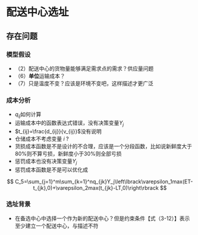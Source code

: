 # 配送中心选址

## 存在问题

### 模型假设

- （2）配送中心的货物量能够满足需求点的需求？供应量问题
- （6）**单位**运输成本？
- （7）只是温度不变？应该是环境不变吧，这样描述才更广泛

### 成本分析

- $q_{ij}$如何计算
- 运输成本中的函数表达式错误，没有决策变量$Y_j$
- $t_{ij}=\frac{d_{ij}}{v_{ij}}$没有说明
- 仓储成本不考虑变量 $i$ ?
- 货损成本函数是不是设计的不合理，应该是一个分段函数，比如说新鲜度大于80%则不算亏损，新鲜度小于30%则全部亏损
- 惩罚成本也没有决策变量$Y_j$
- 惩罚成本函数是不是可以优化成

$$
C_5=\sum_{j=1}^m\sum_{k=1}^nq_{jk}Y_j\left\lbrack\varepsilon_1max(ET-t_{jk},0)+\varepsilon_2max(t_{jk}-LT,0)\right\rbrack
$$



### 选址背景

- 在备选中心中选择一个作为新的配送中心？但是约束条件【式（3-12）】表示至少建立一个配送中心，与描述不符


